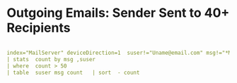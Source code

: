 #  Outgoing Emails: Sender Sent to 40+ Recipients
```yaml

index="MailServer" deviceDirection=1  suser!="Uname@email.com" msg!="*Mailer-Daemon*" 
| stats  count by msg ,suser   
| where  count > 50  
| table  suser msg count   | sort  - count
